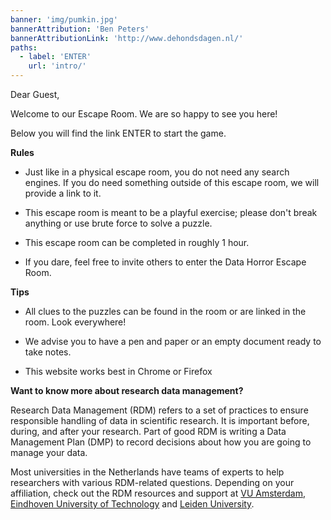 ```yaml
---
banner: 'img/pumkin.jpg'
bannerAttribution: 'Ben Peters'
bannerAttributionLink: 'http://www.dehondsdagen.nl/'
paths:
  - label: 'ENTER'
    url: 'intro/'
---
```


Dear Guest,

Welcome to our Escape Room. We are so happy to see you here!

Below you will find the link ENTER to start the game.

**Rules**

-   Just like in a physical escape room, you do not need any search
    engines. If you do need something outside of this escape room, we
    will provide a link to it.

-   This escape room is meant to be a playful exercise; please don\'t
    break anything or use brute force to solve a puzzle.

-   This escape room can be completed in roughly 1 hour.

-   If you dare, feel free to invite others to enter the Data Horror
    Escape Room.

**Tips**

-   All clues to the puzzles can be found in the room or are linked in
    the room. Look everywhere!

-   We advise you to have a pen and paper or an empty document ready to
    take notes.

-   This website works best in Chrome or Firefox

**Want to know more about research data management?**

Research Data Management (RDM) refers to a set of practices to ensure
responsible handling of data in scientific research. It is important
before, during, and after your research. Part of good RDM is writing a
Data Management Plan (DMP) to record decisions about how you are going
to manage your data.

Most universities in the Netherlands have teams of experts to help
researchers with various RDM-related questions. Depending on your
affiliation, check out the RDM resources and support at [VU Amsterdam](https://libguides.vu.nl/rdm),
[Eindhoven University of Technology](https://www.tue.nl/rdm) and
[Leiden University](https://www.library.universiteitleiden.nl/researchers/data-management).
